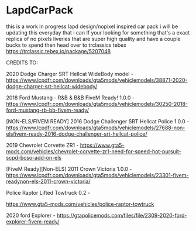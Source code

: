 # LapdCarPack
this is a work in progress lapd design/nopixel inspired car pack i will be updating this everyday that i can
If  your looking for something that's a exact replica of no pixels liveries that are super high quality and have a couple bucks to spend then head over to trclassics tebex
https://trclassic.tebex.io/package/5207048

CREDITS TO:

2020 Dodge Charger SRT Hellcat WideBody model -
https://www.lcpdfr.com/downloads/gta5mods/vehiclemodels/38871-2020-dodge-charger-srt-hellcat-widebody/

2018 Ford Mustang - R&B & B&B FiveM Ready! 1.0.0 -
https://www.lcpdfr.com/downloads/gta5mods/vehiclemodels/30250-2018-ford-mustang-rb-bb-fivem-ready/

[NON-ELS/FIVEM READY] 2016 Dodge Challenger SRT Hellcat Police 1.0.0 -
https://www.lcpdfr.com/downloads/gta5mods/vehiclemodels/27688-non-elsfivem-ready-2016-dodge-challenger-srt-hellcat-police/

2019 Chevrolet Corvette ZR1 - 
https://www.gta5-mods.com/vehicles/chevrolet-corvette-zr1-need-for-speed-hot-pursuit-scpd-bcso-add-on-els

[FiveM Ready][Non-ELS] 2011 Crown Victoria 1.0.0 -
https://www.lcpdfr.com/downloads/gta5mods/vehiclemodels/23301-fivem-readynon-els-2011-crown-victoria/

Police Raptor Lifted Towtruck 0.2 -

https://www.gta5-mods.com/vehicles/police-raptor-towtruck

2020 ford Explorer -
https://gtapolicemods.com/files/file/2309-2020-ford-explorer-fivem-ready/

